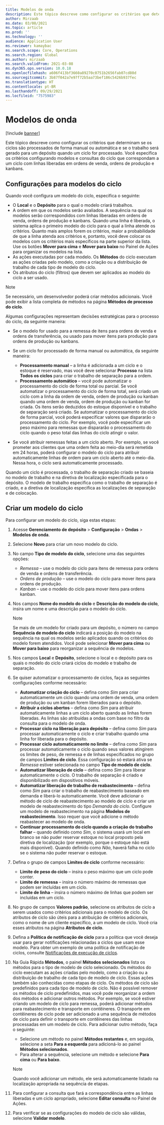 ```yaml
---
title: Modelos de onda
description: Este tópico descreve como configurar os critérios que determinam se os ciclos são processados de forma manual ou automática e se o trabalho será gerado para um depósito quando um ciclo for processado.
author: Mirzaab
ms.date: 03/08/2021
ms.topic: article
ms.prod: ''
ms.technology: ''
audience: Application User
ms.reviewer: kamaybac
ms.search.scope: Core, Operations
ms.search.region: Global
ms.author: mirzaab
ms.search.validFrom: 2021-03-08
ms.dyn365.ops.version: 10.0.18
ms.openlocfilehash: a606f413bf3660a89270c0751b2656fab07cd80d
ms.sourcegitcommit: 3b87f042a7e97f72b5aa73bef186c5426b937fec
ms.translationtype: HT
ms.contentlocale: pt-BR
ms.lasthandoff: 09/29/2021
ms.locfileid: "7575983"
---
```

# <a name="wave-templates"></a>Modelos de onda

[!include [banner](../includes/banner.md)]

Este tópico descreve como configurar os critérios que determinam se os ciclos são processados de forma manual ou automática e se o trabalho será gerado para um depósito quando um ciclo for processado. Você especifica os critérios configurando modelos e consultas do ciclo que correspondam a um ciclo com linhas liberadas em ordens de venda, ordens de produção e kanbans.

## <a name="settings-for-wave-templates"></a>Configurações para modelos do ciclo

Quando você configura um modelo do ciclo, especifica o seguinte:

- O **Local** e o **Depósito** para o qual o modelo criará trabalhos.
- A ordem em que os modelos serão avaliados. A sequência na qual os modelos serão correspondidos com linhas liberadas em ordens de venda, ordens de produção e kanbans. Quando uma linha é liberada, o sistema aplica o primeiro modelo do ciclo para o qual a linha atende os critérios. Quanto mais amplos forem os critérios, maior a probabilidade de que a linha atenda aos critérios e, portanto, você deve colocar os modelos com os critérios mais específicos na parte superior da lista. Use os botões **Mover para cima** e **Mover para baixo** no Painel de Ações para organizar os modelos na lista.
- As ações executadas por cada modelo. Os **Métodos** do ciclo executam as ações criadas pelo modelo, como a criação ou a distribuição de trabalho de cada tipo de modelo do ciclo.
- Os atributos do ciclo (filtros) que devem ser aplicados ao modelo do ciclo a ser usado.

> [!NOTE]
> Se necessário, um desenvolvedor poderá criar métodos adicionais. Você pode exibir a lista completa de métodos na página **Métodos de processo do ciclo**.

Algumas configurações representam decisões estratégicas para o processo do ciclo, da seguinte maneira:

- Se o modelo for usado para a remessa de itens para ordens de venda e ordens de transferência, ou usado para mover itens para produção para ordens de produção ou kanbans.
- Se um ciclo for processado de forma manual ou automática, da seguinte maneira:

  - **Processamento manual** – a linha é adicionada a um ciclo e o estoque é reservado, mas você deve selecionar **Processo** na lista **Todos os ciclos** para criar o trabalho de separação para a ordem.
  - **Processamento automático** – você pode automatizar o processamento do ciclo de forma total ou parcial. Se você automatizar o processamento do ciclo de forma total, será criado um ciclo com a linha da ordem de venda, ordem de produção ou kanban quando uma ordem de venda, ordem de produção ou kanban for criada. Os itens serão deduzidos do estoque disponível e o trabalho de separação será criado. Se automatizar o processamento do ciclo de forma parcial, você poderá especificar valores que dispararão o processamento do ciclo. Por exemplo, você pode especificar um peso máximo para remessas que dispararão o processamento do ciclo quando o peso total das linhas do ciclo atingir o valor.

- Se você atribuir remessas feitas a um ciclo aberto. Por exemplo, se você prometer aos clientes que uma ordem feita ao meio-dia será remetida em 24 horas, poderá configurar o modelo do ciclo para atribuir automaticamente linhas de ordem para um ciclo aberto até o meio-dia. Nessa hora, o ciclo será automaticamente processado.

Quando um ciclo é processada, o trabalho de separação criado se baseia no modelo de trabalho e na diretiva de localização especificada para o depósito. O modelo de trabalho especifica como o trabalho de separação é criado, e a diretiva de localização especifica as localizações de separação e de colocação.

## <a name="create-a-wave-template"></a>Criar um modelo do ciclo

Para configurar um modelo do ciclo, siga estas etapas:

1. Acesse **Gerenciamento de depósito** \> **Configuração** \> **Ondas** \> **Modelos de onda**.
1. Selecione **Novo** para criar um novo modelo do ciclo.
1. No campo **Tipo de modelo do ciclo**, selecione uma das seguintes opções:

    - *Remessa* – use o modelo do ciclo para itens de remessa para ordens de venda e ordens de transferência.
    - *Ordens de produção* – use o modelo do ciclo para mover itens para ordens de produção.
    - *Kanban* – use o modelo do ciclo para mover itens para ordens kanban.

1. Nos campos **Nome do modelo do ciclo** e **Descrição do modelo do ciclo**, insira um nome e uma descrição para o modelo do ciclo.

    > [!NOTE]
    > Se mais de um modelo for criado para um depósito, o número no campo **Sequência de modelo do ciclo** indicará a posição do modelo na sequência na qual os modelos serão aplicados quando os critérios do modelo forem atendidos. Você pode selecionar **Mover para cima** ou **Mover para baixo** para reorganizar a sequência de modelos.

1. Nos campos **Local** e **Depósito**, selecione o local e o depósito para os quais o modelo do ciclo criará ciclos do modelo e trabalho de separação.
1. Se quiser automatizar o processamento de ciclos, faça as seguintes configurações conforme necessário:

    - **Automatizar criação do ciclo** – defina como *Sim* para criar automaticamente um ciclo quando uma ordem de venda, uma ordem de produção ou um kanban forem liberados para o depósito.
    - **Atribuir a ciclos abertos** – defina como *Sim* para atribuir automaticamente linhas a um ciclo aberto quando as linhas forem liberadas. As linhas são atribuídas a ondas com base no filtro da consulta para o modelo de onda.
    - **Processar ciclo na liberação para depósito** – defina como *Sim* para processar automaticamente o ciclo e criar trabalho quando uma linha for liberada para o depósito.
    - **Processar ciclo automaticamente no limite** – defina como *Sim* para processar automaticamente o ciclo quando seus valores atingirem os limites de peso, de remessa e de linhas especificados no grupo de campos **Limites de ciclo**. Essa configuração só estará ativa se *Remessa* estiver selecionada no campo **Tipo de modelo de ciclo**.
    - **Automatizar liberação de ciclo** – defina como *Sim* para liberar automaticamente o ciclo. O trabalho de separação é criado e disponibilizado em dispositivos móveis.
    - **Automatizar liberação de trabalho de reabastecimento** – defina como *Sim* para criar o trabalho de reabastecimento baseado em demanda e liberá-lo automaticamente. Você deve adicionar o método de ciclo de reabastecimento ao modelo de ciclo e criar um modelo de reabastecimento do tipo *Demanda do ciclo*. Configure um modelo de reabastecimento na página **Modelos de reabastecimento**. Isso requer que você adicione o método reabastecer ao modelo de onda.
    - **Continuar processamento do ciclo quando a criação do trabalho falhar** – quando definido como *Sim*, o sistema usará um local em branco se não puder reservar estoque no local proposto pela diretiva de localização (por exemplo, porque o estoque não está mais disponível). Quando definido como *Não*, haverá falha no ciclo se o sistema não puder reservar o estoque.

1. Defina o grupo de campos **Limites de ciclo** conforme necessário:
    - **Limite de peso do ciclo** – insira o peso máximo que um ciclo pode conter.
    - **Limite de remessa** – insira o número máximo de remessas que podem ser incluídas em um ciclo.
    - **Limite de linha** – insira o número máximo de linhas que podem ser incluídas em um ciclo.

1. No grupo de campos **Valores padrão**, selecione os atributos de ciclo a serem usados como critérios adicionais para o modelo de ciclo. Os atributos de ciclo são úteis para a atribuição de critérios adicionais, como o nome de um cliente específico, a um modelo de ciclo. Você cria esses atributos na página **Atributos de ciclo**. 

1. Defina a **Política de notificação de ciclo** para a política que você deseja usar para gerar notificações relacionadas a ciclos que usam esse modelo. Para obter um exemplo de uma política de notificação de ciclos, consulte [Notificações de execução de ciclos](wave-execution-notifications.md).

1. Na Guia Rápida **Métodos**, o painel **Métodos selecionados** lista os métodos para o tipo de modelo de ciclo selecionado. Os métodos do ciclo executam as ações criadas pelo modelo, como a criação ou a distribuição de trabalho de cada tipo de modelo de ciclo. Essas ações também são conhecidas como etapas de ciclo. Os métodos de ciclo são predefinidos para cada tipo de modelo de ciclo. Não é possível remover os métodos de ciclo predefinidos, mas você pode reorganizar a ordem dos métodos e adicionar outros métodos. Por exemplo, se você estiver criando um modelo de ciclo para remessa, poderá adicionar métodos para reabastecimento e transporte em contêineres. O transporte em contêineres de ciclo pode ser adicionado a uma sequência de métodos de ciclo para definir o transporte em contêineres das linhas processadas em um modelo de ciclo. Para adicionar outro método, faça o seguinte:

    - Selecione um método no painel **Métodos restantes** e, em seguida, selecione a seta **Para a esquerda** para adicioná-lo ao painel **Métodos selecionados**.
    - Para alterar a sequência, selecione um método e selecione **Para cima** ou **Para baixo**.

    > [!NOTE]
    > Quando você adicionar um método, ele será automaticamente listado na localização apropriada na sequência de etapas.

1. Para configurar a consulta que fará a correspondência entre as linhas liberadas e um ciclo apropriado, selecione **Editar consulta** no Painel de Ações.
1. Para verificar se as configurações do modelo de ciclo são válidas, selecione **Validar modelo**.
